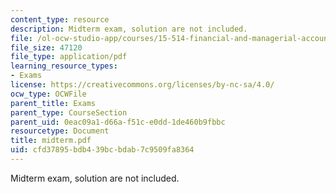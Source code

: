 ```yaml
---
content_type: resource
description: Midterm exam, solution are not included.
file: /ol-ocw-studio-app/courses/15-514-financial-and-managerial-accounting-summer-2003/cfd37895bdb439bcbdab7c9509fa8364_midterm.pdf
file_size: 47120
file_type: application/pdf
learning_resource_types:
- Exams
license: https://creativecommons.org/licenses/by-nc-sa/4.0/
ocw_type: OCWFile
parent_title: Exams
parent_type: CourseSection
parent_uid: 0eac09a1-d66a-f51c-e0dd-1de460b9fbbc
resourcetype: Document
title: midterm.pdf
uid: cfd37895-bdb4-39bc-bdab-7c9509fa8364
---
```

Midterm exam, solution are not included.